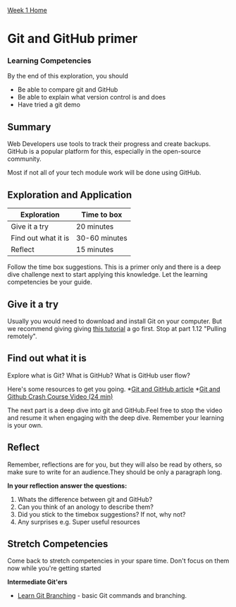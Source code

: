 [Week 1 Home](../)

# Git and GitHub primer

### Learning Competencies
By the end of this exploration, you should

- Be able to compare git and GitHub
- Be able to explain what version control is and does
- Have tried a git demo


## Summary
Web Developers use tools to track their progress and create backups. GitHub is a popular platform for this, especially in the open-source community.

Most if not all of your tech module work will be done using GitHub.

## Exploration and Application

Exploration | Time to box |
------------|----------|
Give it a try | 20 minutes
Find out what it is | 30-60 minutes |
Reflect | 15 minutes |

Follow the time box suggestions. This is a primer only and there is a deep dive challenge next to start applying this knowledge. Let the learning competencies be your guide.


## Give it a try
Usually you would need to download and install Git on your computer. But we recommend giving giving [this tutorial](https://try.github.io/levels/1/challenges/1) a go first. Stop at part 1.12 "Pulling remotely".

## Find out what it is
Explore what is Git? What is GitHub? What is GitHub user flow?

Here's some resources to get you going.
*[Git and GitHub article]()
*[Git and Github Crash Course Video (24 min)](https://www.youtube.com/watch?v=SWYqp7iY_Tc)

The next part is a deep dive into git and GitHub.Feel free to stop the video and resume it when engaging with the deep dive. Remember your learning is your own.

## Reflect
Remember, reflections are for you, but they will also be read by others, so make sure to write for an audience.They should be only a paragraph long.

__In your reflection answer the questions:__
1. Whats the difference between git and GitHub?
2. Can you think of an anology to describe them?
3. Did you stick to the timebox suggestions? If not, why not?
4. Any surprises e.g. Super useful resources


## Stretch Competencies
Come back to stretch competencies in your spare time. Don't focus on them now while you're getting started


**Intermediate Git'ers**
- [Learn Git Branching](http://pcottle.GitHub.io/learnGitBranching/) - basic Git commands and branching.
